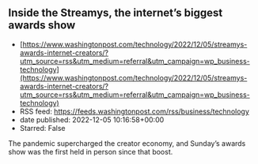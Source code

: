 ## Inside the Streamys, the internet’s biggest awards show
 - [https://www.washingtonpost.com/technology/2022/12/05/streamys-awards-internet-creators/?utm_source=rss&utm_medium=referral&utm_campaign=wp_business-technology](https://www.washingtonpost.com/technology/2022/12/05/streamys-awards-internet-creators/?utm_source=rss&utm_medium=referral&utm_campaign=wp_business-technology)
 - RSS feed: https://feeds.washingtonpost.com/rss/business/technology
 - date published: 2022-12-05 10:16:58+00:00
 - Starred: False

The pandemic supercharged the creator economy, and Sunday’s awards show was the first held in person since that boost.

